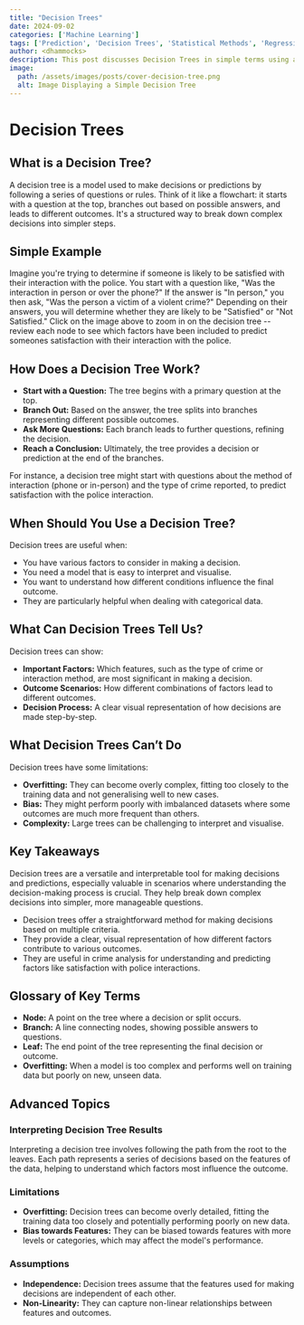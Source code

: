 ```yaml
---
title: "Decision Trees"
date: 2024-09-02
categories: ['Machine Learning']
tags: ['Prediction', 'Decision Trees', 'Statistical Methods', 'Regression Modelling', 'Classification']
author: <dhammocks>
description: This post discusses Decision Trees in simple terms using accessible language for all.
image:
  path: /assets/images/posts/cover-decision-tree.png
  alt: Image Displaying a Simple Decision Tree
---
```


# Decision Trees

## What is a Decision Tree?

A decision tree is a model used to make decisions or predictions by following a series of questions or rules. Think of it like a flowchart: it starts with a question at the top, branches out based on possible answers, and leads to different outcomes. It's a structured way to break down complex decisions into simpler steps.


## Simple Example

Imagine you're trying to determine if someone is likely to be satisfied with their interaction with the police. You start with a question like, "Was the interaction in person or over the phone?" If the answer is "In person," you then ask, "Was the person a victim of a violent crime?" Depending on their answers, you will determine whether they are likely to be "Satisfied" or "Not Satisfied." Click on the image above to zoom in on the decision tree -- review each node to see which factors have been included to predict someones satisfaction with their interaction with the police.


## How Does a Decision Tree Work?

- **Start with a Question:** The tree begins with a primary question at the top.
- **Branch Out:** Based on the answer, the tree splits into branches representing different possible outcomes.
- **Ask More Questions:** Each branch leads to further questions, refining the decision.
- **Reach a Conclusion:** Ultimately, the tree provides a decision or prediction at the end of the branches.

For instance, a decision tree might start with questions about the method of interaction (phone or in-person) and the type of crime reported, to predict satisfaction with the police interaction.


## When Should You Use a Decision Tree?

Decision trees are useful when:

- You have various factors to consider in making a decision.
- You need a model that is easy to interpret and visualise.
- You want to understand how different conditions influence the final outcome.
- They are particularly helpful when dealing with categorical data.

## What Can Decision Trees Tell Us?

Decision trees can show:

- **Important Factors:** Which features, such as the type of crime or interaction method, are most significant in making a decision.
- **Outcome Scenarios:** How different combinations of factors lead to different outcomes.
- **Decision Process:** A clear visual representation of how decisions are made step-by-step.

## What Decision Trees Can’t Do

Decision trees have some limitations:

- **Overfitting:** They can become overly complex, fitting too closely to the training data and not generalising well to new cases.
- **Bias:** They might perform poorly with imbalanced datasets where some outcomes are much more frequent than others.
- **Complexity:** Large trees can be challenging to interpret and visualise.

## Key Takeaways
Decision trees are a versatile and interpretable tool for making decisions and predictions, especially valuable in scenarios where understanding the decision-making process is crucial. They help break down complex decisions into simpler, more manageable questions.

- Decision trees offer a straightforward method for making decisions based on multiple criteria.
- They provide a clear, visual representation of how different factors contribute to various outcomes.
- They are useful in crime analysis for understanding and predicting factors like satisfaction with police interactions.


## Glossary of Key Terms
- **Node:** A point on the tree where a decision or split occurs.
- **Branch:** A line connecting nodes, showing possible answers to questions.
- **Leaf:** The end point of the tree representing the final decision or outcome.
- **Overfitting:** When a model is too complex and performs well on training data but poorly on new, unseen data.

## Advanced Topics

### Interpreting Decision Tree Results

Interpreting a decision tree involves following the path from the root to the leaves. Each path represents a series of decisions based on the features of the data, helping to understand which factors most influence the outcome.

### Limitations
- **Overfitting:** Decision trees can become overly detailed, fitting the training data too closely and potentially performing poorly on new data.
- **Bias towards Features:** They can be biased towards features with more levels or categories, which may affect the model's performance.

### Assumptions
- **Independence:** Decision trees assume that the features used for making decisions are independent of each other.
- **Non-Linearity:** They can capture non-linear relationships between features and outcomes.

